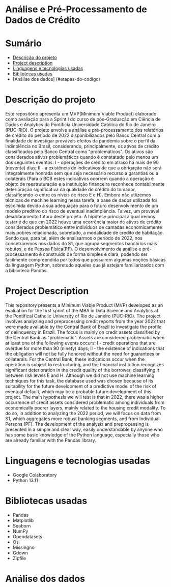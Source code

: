 # Análise e Pré-Processamento de Dados de Crédito
# Sumário
* [Descrição do projeto](#descrição-do-projeto)
* [Project description](#project-description)
* [Linguagens e tecnologias usadas](#linguagens-e-tecnologias-usadas)
* [Bibliotecas usadas](#bibliotecas-usadas)
* [Análise dos dados] (#etapas-do-codigo)

# Descrição do projeto
Este repositório apresenta um MVP(Minimum Viable Product) elaborado como avaliação para a Sprint I do curso de pós-Graduação em Ciência de Dados e Analytics da Pontifícia Universidade Católica do Rio de Janeiro (PUC-RIO).
O projeto envolve a análise e pré-processamento dos relatórios de crédito do período de 2022 disponibilizados pelo Banco Central com a finalidade de investigar prováveis efeitos da pandemia sobre o perfil da indinplência no Brasil, considerando, principalmente, os ativos de crédito classificados pelo Banco Central como "problemáticos". 
Os ativos são considerados ativos problemáticos quando é constatado pelo menos um dos seguintes eventos:
  I - operações de crédito em atraso há mais de 90 (noventa) dias;
  II - a existência de indicativos de que a obrigação não será integralmente honrada sem que seja necessário recurso a garantias ou a colaterais (Para o BCB estes         indicativos ocorrem quando a operação é objeto de reestruturação e a instituição financeira reconhece contabilmente deterioração significativa da qualidade do crédito   do   tomador, classificando-o entre os níveis de risco E e H).
Embora não utlizemos técnicas de machine learning nessa tarefa, a base de dados utilizada foi escolhida devido à sua adequação para o futuro desenvolvimento de um modelo preditivo do risco de eventual inadimplência. Talvez, um provável desdobramento futuro deste projeto. 
A hipótese principal a qual iremos testar é de que em 2022 houve uma ocorrência maior de ativos de crédito considerados problemático entre indivíduos de camadas economicamente mais pobres relacionada, sobretudo, a modalidade de crédito de habitação. Sendo que, para tal, além de analisarmos o período de 2022, nos concetraremos nos dados do S1, que agrupa segmentos bancários mais robutos, e de Pessoa Física(PF). 
O desenvolvimento da análise e pré-processamento é construído de forma simples e clara, podendo ser facilmente compreendida por todos que possuírem algumas noções básicas da linguagem Python, sobretudo aqueles que já estejam familiarizados com a biblioteca Pandas. 

# Project Description
This repository presents a Minimum Viable Product (MVP) developed as an evaluation for the first sprint of the MBA in Data Science and Analytics at the Pontifical Catholic University of Rio de Janeiro (PUC-RIO). The project involves analyzing and preprocessing credit reports from the year 2022 that were made available by the Central Bank of Brazil to investigate the profile of delinquency in Brazil. The focus is mainly on credit assets classified by the Central Bank as "problematic". Assets are considered problematic when at least one of the following events occurs:
  I - credit operations that are overdue for more than 90 (ninety) days;
  II - the existence of indications that the obligation will not be fully honored without the need for guarantees or collaterals. 
For the Central Bank, these indications occur when the operation is subject to restructuring, and the financial institution recognizes significant deterioration in the credit quality of the borrower, classifying it between risk levels E and H.
Although we did not use machine learning techniques for this task, the database used was chosen because of its suitability for the future development of a predictive model of the risk of eventual default, which may be a probable future development of this project.
The main hypothesis we will test is that in 2022, there was a higher occurrence of credit assets considered problematic among individuals from economically poorer layers, mainly related to the housing credit modality. To do so, in addition to analyzing the 2022 period, we will focus on data from S1, which aggregates more robust banking segments, and from Individual Persons (PF).
The development of the analysis and preprocessing is presented in a simple and clear way, easily understandable by anyone who has some basic knowledge of the Python language, especially those who are already familiar with the Pandas library.

# Linguagens e tecnologias usadas
* Google Colaboratory
* Python 13.11

# Bibliotecas usadas
* Pandas
* Matplotlib
* Seaborn
* NumPy
* Opendatasets
* Os
* Missingno
* Gdown
* Zipfile

# Análise dos dados

